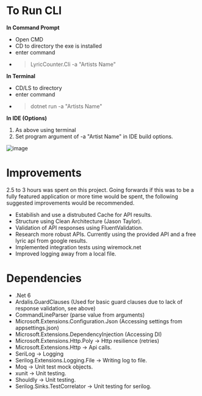 # To Run CLI
**In Command Prompt**
- Open CMD
- CD to directory the exe is installed
- enter command 
- > LyricCounter.Cli -a "Artists Name" 

**In Terminal**
- CD/LS to directory 
- enter command
- > dotnet run -a "Artists Name"

**In IDE (Options)**
1. As above using terminal
2. Set program argument of -a "Artist Name" in IDE build options.

![image](https://user-images.githubusercontent.com/69345270/149851007-c37df90b-545f-4104-a390-684b2837da78.png)


# Improvements

2.5 to 3 hours was spent on this project. Going forwards if this was to be a fully featured application or more time would be spent, the following suggested improvements would be recommended.
- Estabilish and use a distrubuted Cache for API results.
- Structure using Clean Architecture (Jason Taylor).
- Validation of API responses using FluentValidation.
- Research more robust APIs.  Currently using the provided API and a free lyric api from google results.
- Implemented integration tests using wiremock.net
- Improved logging away from a local file.


# Dependencies
- .Net 6
- Ardalis.GuardClauses (Used for basic guard clauses due to lack of response validation, see above)
- CommandLineParser (parse value from arguments)
- Microsoft.Extensions.Configuration.Json (Accessing settings from appsettings.json)
- Microsoft.Extensions.DependencyInjection (Accessing DI)
- Microsoft.Extensions.Http.Poly -> Http resilience (retries)
- Microsoft.Extensions.Http -> Api calls.
- SeriLog -> Logging
- Serilog.Extensions.Logging.File -> Writing log to file.
- Moq -> Unit test mock objects.
- xunit -> Unit testing.
- Shouldly -> Unit testing.
- Serilog.Sinks.TestCorrelator -> Unit testing for serilog.
